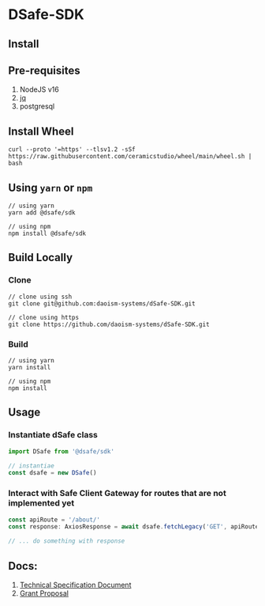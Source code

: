 # DSafe-SDK

## Install

## Pre-requisites

1. NodeJS v16
2. [jq](https://jqlang.github.io/jq/download/)
3. postgresql

## Install Wheel

```
curl --proto '=https' --tlsv1.2 -sSf https://raw.githubusercontent.com/ceramicstudio/wheel/main/wheel.sh | bash
```

## Using `yarn` or `npm`

```
// using yarn
yarn add @dsafe/sdk

// using npm
npm install @dsafe/sdk
```

## Build Locally

### Clone

```
// clone using ssh
git clone git@github.com:daoism-systems/dSafe-SDK.git

// clone using https
git clone https://github.com/daoism-systems/dSafe-SDK.git
```

### Build

```
// using yarn
yarn install

// using npm
npm install
```

## Usage

### Instantiate dSafe class

```typescript
import DSafe from '@dsafe/sdk'

// instantiae
const dsafe = new DSafe()
```

### Interact with Safe Client Gateway for routes that are not implemented yet

```typescript
const apiRoute = '/about/'
const response: AxiosResponse = await dsafe.fetchLegacy('GET', apiRoute)

// ... do something with response
```

## Docs:

1. [Technical Specification Document](https://docs.google.com/document/d/1zqZB8sIdhLuZWoqa2mWrcNSx7H7trtcxRHwgT_UiVA4/edit?usp=sharing)
2. [Grant Proposal](https://app.charmverse.io/safe-grants-program/page-5195256681472322)
